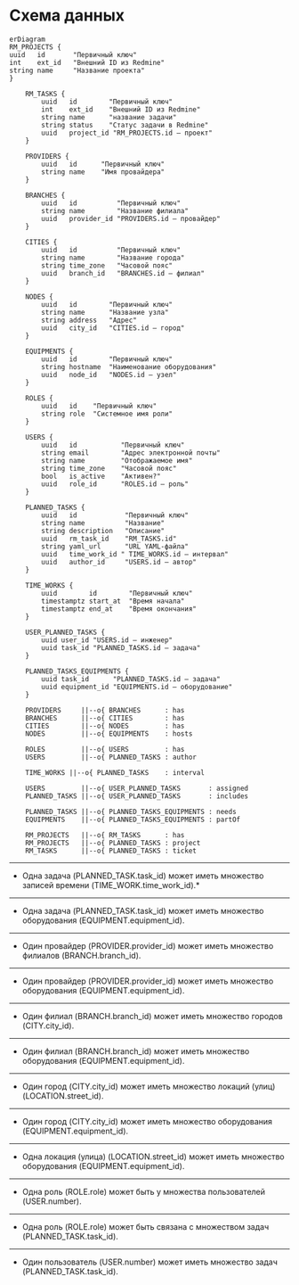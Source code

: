 # Схема данных

```mermaid
erDiagram
RM_PROJECTS {
uuid   id       "Первичный ключ"
int    ext_id   "Внешний ID из Redmine"
string name     "Название проекта"
}

    RM_TASKS {
        uuid   id        "Первичный ключ"
        int    ext_id    "Внешний ID из Redmine"
        string name      "название задачи"
        string status    "Статус задачи в Redmine"
        uuid   project_id "RM_PROJECTS.id — проект"
    }

    PROVIDERS {
        uuid   id      "Первичный ключ"
        string name    "Имя провайдера"
    }

    BRANCHES {
        uuid   id          "Первичный ключ"
        string name        "Название филиала"
        uuid   provider_id "PROVIDERS.id — провайдер"
    }

    CITIES {
        uuid   id          "Первичный ключ"
        string name        "Название города"
        string time_zone   "Часовой пояс"
        uuid   branch_id   "BRANCHES.id — филиал"
    }

    NODES {
        uuid   id        "Первичный ключ"
        string name      "Название узла"
        string address   "Адрес"
        uuid   city_id   "CITIES.id — город"
    }

    EQUIPMENTS {
        uuid   id        "Первичный ключ"
        string hostname  "Наименование оборудования"
        uuid   node_id   "NODES.id — узел"
    }

    ROLES {
        uuid   id    "Первичный ключ"
        string role  "Системное имя роли"
    }

    USERS {
        uuid   id           "Первичный ключ"
        string email        "Адрес электронной почты"
        string name         "Отображаемое имя"
        string time_zone    "Часовой пояс"
        bool   is_active    "Активен?"
        uuid   role_id      "ROLES.id — роль"
    }

    PLANNED_TASKS {
        uuid   id            "Первичный ключ"
        string name          "Название"
        string description   "Описание"
        uuid   rm_task_id    "RM_TASKS.id"
        string yaml_url      "URL YAML‑файла"
        uuid   time_work_id " TIME_WORKS.id — интервал"
        uuid   author_id     "USERS.id — автор"
    }

    TIME_WORKS {
        uuid        id        "Первичный ключ"
        timestamptz start_at  "Время начала"
        timestamptz end_at    "Время окончания"
    }

    USER_PLANNED_TASKS {
        uuid user_id "USERS.id — инженер"
        uuid task_id "PLANNED_TASKS.id — задача"
    }

    PLANNED_TASKS_EQUIPMENTS {
        uuid task_id      "PLANNED_TASKS.id — задача"
        uuid equipment_id "EQUIPMENTS.id — оборудование"
    }

    PROVIDERS     ||--o{ BRANCHES      : has
    BRANCHES      ||--o{ CITIES        : has
    CITIES        ||--o{ NODES         : has
    NODES         ||--o{ EQUIPMENTS    : hosts

    ROLES         ||--o{ USERS         : has
    USERS         ||--o{ PLANNED_TASKS : author

    TIME_WORKS ||--o{ PLANNED_TASKS    : interval

    USERS         ||--o{ USER_PLANNED_TASKS       : assigned
    PLANNED_TASKS ||--o{ USER_PLANNED_TASKS       : includes

    PLANNED_TASKS ||--o{ PLANNED_TASKS_EQUIPMENTS : needs
    EQUIPMENTS    ||--o{ PLANNED_TASKS_EQUIPMENTS : partOf

    RM_PROJECTS   ||--o{ RM_TASKS      : has
    RM_PROJECTS   ||--o{ PLANNED_TASKS : project
    RM_TASKS      ||--o{ PLANNED_TASKS : ticket

```

---

- Одна задача (PLANNED_TASK.task_id) может иметь множество записей времени (TIME_WORK.time_work_id).\*

---

- Одна задача (PLANNED_TASK.task_id) может иметь множество оборудования (EQUIPMENT.equipment_id).

---

- Один провайдер (PROVIDER.provider_id) может иметь множество филиалов (BRANCH.branch_id).

---

- Один провайдер (PROVIDER.provider_id) может иметь множество оборудования (EQUIPMENT.equipment_id).

---

- Один филиал (BRANCH.branch_id) может иметь множество городов (CITY.city_id).

---

- Один филиал (BRANCH.branch_id) может иметь множество оборудования (EQUIPMENT.equipment_id).

---

- Один город (CITY.city_id) может иметь множество локаций (улиц) (LOCATION.street_id).

---

- Один город (CITY.city_id) может иметь множество оборудования (EQUIPMENT.equipment_id).

---

- Одна локация (улица) (LOCATION.street_id) может иметь множество оборудования (EQUIPMENT.equipment_id).

---

- Одна роль (ROLE.role) может быть у множества пользователей (USER.number).

---

- Одна роль (ROLE.role) может быть связана с множеством задач (PLANNED_TASK.task_id).

---

- Один пользователь (USER.number) может иметь множество задач (PLANNED_TASK.task_id).
